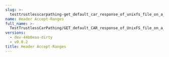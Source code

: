 ```yaml
---
slug: >-
  testtrustlesscarpathing-get_default_car_response_of_unixfs_file_on_a_path_with_dag-cbor_as_root_cid_(format-car)-header_accept-ranges
name: Header Accept-Ranges
full_name: >-
  TestTrustlessCarPathing/GET_default_CAR_response_of_UnixFS_file_on_a_path_with_DAG-CBOR_as_root_CID_(format=car)/Header_Accept-Ranges
versions:
  - dev-44b0eaa-dirty
  - v0.0.2
title: Header Accept-Ranges
---
```


